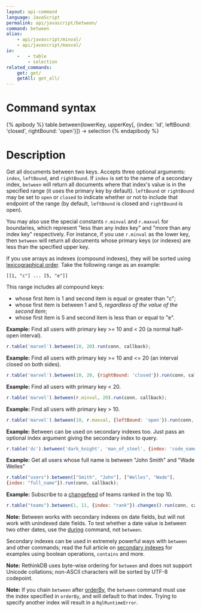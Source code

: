 ```yaml
---
layout: api-command
language: JavaScript
permalink: api/javascript/between/
command: between
alias:
    - api/javascript/minval/
    - api/javascript/maxval/
io:
    -   - table
        - selection
related_commands:
    get: get/
    getAll: get_all/
---
```


# Command syntax #

{% apibody %}
table.between(lowerKey, upperKey[, {index: 'id', leftBound: 'closed', rightBound: 'open'}])
    &rarr; selection
{% endapibody %}

# Description #

Get all documents between two keys. Accepts three optional arguments: `index`, `leftBound`, and `rightBound`. If `index` is set to the name of a secondary index, `between` will return all documents where that index's value is in the specified range (it uses the primary key by default). `leftBound` or `rightBound` may be set to `open` or `closed` to indicate whether or not to include that endpoint of the range (by default, `leftBound` is closed and `rightBound` is open).

You may also use the special constants `r.minval` and `r.maxval` for boundaries, which represent "less than any index key" and "more than any index key" respectively. For instance, if you use `r.minval` as the lower key, then `between` will return all documents whose primary keys (or indexes) are less than the specified upper key.

If you use arrays as indexes (compound indexes), they will be sorted using [lexicographical order][lo]. Take the following range as an example:

	[[1, "c"] ... [5, "e"]]

This range includes all compound keys:

* whose first item is 1 and second item is equal or greater than "c";
* whose first item is between 1 and 5, *regardless of the value of the second item*;
* whose first item is 5 and second item is less than or equal to "e".

[lo]: https://en.wikipedia.org/wiki/Lexicographical_order

__Example:__ Find all users with primary key >= 10 and < 20 (a normal half-open interval).

```js
r.table('marvel').between(10, 20).run(conn, callback);
```

__Example:__ Find all users with primary key >= 10 and <= 20 (an interval closed on both sides).

```js
r.table('marvel').between(10, 20, {rightBound: 'closed'}).run(conn, callback);
```

__Example:__ Find all users with primary key < 20.

```js
r.table('marvel').between(r.minval, 20).run(conn, callback);
```

__Example:__ Find all users with primary key > 10.

```js
r.table('marvel').between(10, r.maxval, {leftBound: 'open'}).run(conn, callback);
```

__Example:__ Between can be used on secondary indexes too. Just pass an optional index argument giving the secondary index to query.

```js
r.table('dc').between('dark_knight', 'man_of_steel', {index: 'code_name'}).run(conn, callback);
```

__Example:__ Get all users whose full name is between "John Smith" and "Wade Welles"

```js
r.table("users").between(["Smith", "John"], ["Welles", "Wade"],
{index: "full_name"}).run(conn, callback);
```

__Example:__ Subscribe to a [changefeed](/docs/changefeeds/javascript) of teams ranked in the top 10.

```js
r.table("teams").between(1, 11, {index: "rank"}).changes().run(conn, callback);
```

__Note:__ Between works with secondary indexes on date fields, but will not work with unindexed date fields. To test whether a date value is between two other dates, use the [during](/api/javascript/during) command, not `between`.

Secondary indexes can be used in extremely powerful ways with `between` and other commands; read the full article on [secondary indexes](/docs/secondary-indexes) for examples using boolean operations, `contains` and more.

__Note:__ RethinkDB uses byte-wise ordering for `between` and does not support Unicode collations; non-ASCII characters will be sorted by UTF-8 codepoint.

__Note:__ If you chain `between` after [orderBy](/api/javascript/order_by), the `between` command must use the index specified in `orderBy`, and will default to that index. Trying to specify another index will result in a `RqlRuntimeError`.
